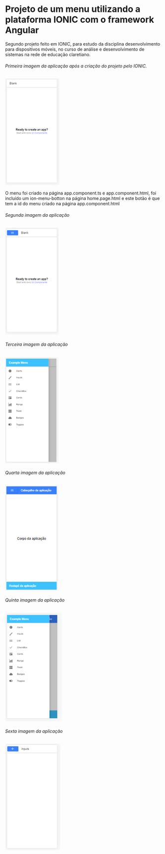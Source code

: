 # Projeto de um menu utilizando a plataforma IONIC com o framework Angular
Segundo projeto feito em IONIC, para estudo da disciplina desenvolvimento para dispositivos móveis, no curso de análise e desenvolvimento de sistemas na rede de educação claretiano.

###### Primeira imagem da aplicação após a criação do projeto pelo IONIC.
![Primeira-Imagem](https://github.com/agsilvamhm/Claretiano-Second/blob/master/Imagens/Primeira-Imagem.PNG)

O menu foi criado na página app.component.ts e app.component.html, foi incluído um ion-menu-botton na página home.page.html e este botão é que tem a id do menu criado na página app.component.html
###### Segunda imagem da aplicação
![Segunda-Imagem](https://github.com/agsilvamhm/Claretiano-Second/blob/master/Imagens/Segunda-Imagem.PNG)

###### Terceira imagem da aplicação
![Terceira-Imagem](https://github.com/agsilvamhm/Claretiano-Second/blob/master/Imagens/Terceira-Imagem.PNG)

###### Quarta imagem da aplicação
![Quarta-Imagem](https://github.com/agsilvamhm/Claretiano-Second/blob/master/Imagens/Quarta-Imagem.PNG)

###### Quinta imagem da aplicação
![Quinta-Imagem](https://github.com/agsilvamhm/Claretiano-Second/blob/master/Imagens/Quinta-Imagem.PNG)

###### Sexta imagem da aplicação
![Sexta-Imagem](https://github.com/agsilvamhm/Claretiano-Second/blob/master/Imagens/Sexta-Imagem.PNG)

